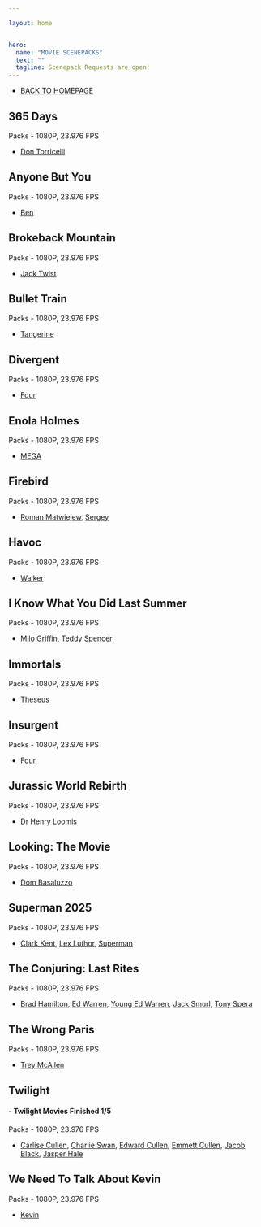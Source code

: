 ```yaml
---

layout: home


hero:
  name: "MOVIE SCENEPACKS"
  text: ""
  tagline: Scenepack Requests are open!
---
```


- [BACK TO HOMEPAGE](/index)

## 365 Days
Packs - 1080P, 23.976 FPS
- [Don Torricelli](https://mega.nz/folder/Yf5kDSBY#c13irlfXG2dNAVB9EyGXQQ)

## Anyone But You
Packs - 1080P, 23.976 FPS
- [Ben](https://mega.nz/file/gbhUnS7R#KRwfunQ1vZH9i_6vYK4S5o6oj8Lqc0EcC94vZo8OTEM)

## Brokeback Mountain
Packs - 1080P, 23.976 FPS
- [Jack Twist](https://mega.nz/file/Zbh0zB6I#-0PtnF2Z5hL6jRMsVNz9fEkVlWpn1JvNdzX-6RXcakw)

## Bullet Train
Packs - 1080P, 23.976 FPS
- [Tangerine](https://mega.nz/file/pXpHlISJ#e3zSh82No1ounPQMaaNDdYfz4r7uaqf3QgChFI0IDKM)

## Divergent
Packs - 1080P, 23.976 FPS
- [Four](https://mega.nz/file/JTRzEYoa#AUZXhgiQka3EYx0Lmi44CJxRdMi5Sqm79F9NBqZlWBs)

## Enola Holmes
Packs - 1080P, 23.976 FPS
- [MEGA](https://mega.nz/folder/EehGSbJA#w35Lg_7JcLaJdoHIwuMETA)

## Firebird
Packs - 1080P, 23.976 FPS
- [Roman Matwiejew](https://mega.nz/file/hfQVRIDZ#vn_B8lC8aLPq9_B0Zki2MfrbJ7vQ7TsK-D-PXG1AQIU), [Sergey](https://mega.nz/file/cbAE3bRQ#bFBDS-ZWWthnuyoyIV9A4g6qBk68Xobty6F8JVfZKuQ)

## Havoc
Packs - 1080P, 23.976 FPS
- [Walker](https://mega.nz/file/oeZhxKYZ#k7tY_K-mTkDHhHr5Iff_b6Zvo9Ilbc9YU4i0cRlEjxk)

## I Know What You Did Last Summer
Packs - 1080P, 23.976 FPS
- [Milo Griffin](https://mega.nz/file/VSwwQIAa#K6yPqXnNOFY_C2xD4LrBMX72FGEuU6Ld6LC95J7BV-0), [Teddy Spencer](https://mega.nz/file/MPJlWYjZ#KL0QGq42k7fTkK--WeEDRBfIULw7TN0BYd1L_qTIjhM)

## Immortals
Packs - 1080P, 23.976 FPS
- [Theseus](https://mega.nz/file/BXwDwaDI#ewoZJXkVvSxugYogGWlFVUvPVb5R5Q7oQZNkot2Nc1I)

## Insurgent
Packs - 1080P, 23.976 FPS
- [Four](https://mega.nz/file/xCw21RAR#5dOz5fhYAhvkfqoBqVB4vQT6ogpqAKsa_XyVdy0wGlw)

## Jurassic World Rebirth
Packs - 1080P, 23.976 FPS
- [Dr Henry Loomis](https://mega.nz/file/cKhSTAJZ#AEIGwIMkVDP2s8VMdICHABlV1IdKJZ40q8f502Kq6WM)

## Looking: The Movie
Packs - 1080P, 23.976 FPS
- [Dom Basaluzzo](https://mega.nz/file/0CxWHa5Z#OnPBFOeBLO4OKebBNvoRGuC8BePGTMRXJMak2MLTuAI)

## Superman 2025
Packs - 1080P, 23.976 FPS
- [Clark Kent](https://mega.nz/file/taAR1Kqb#eEXFfh8a9sFIwk7HX6z3VOBeVb4tG4vp4yCqj-N_jyw), [Lex Luthor](https://mega.nz/file/0GRnwRCQ#NzOjBfUIR-xq-rP-cKyaNsQyao5DIVsb09kUGI2qhGM), [Superman](https://mega.nz/file/kPQjEQgB#gzRa-1Um-iuAob2KdJ1jjaXZyBAIiLUKJrHv5kQlP1U)

## The Conjuring: Last Rites
Packs - 1080P, 23.976 FPS
- [Brad Hamilton](https://mega.nz/file/gXo21CjK#WbxXZg4sIM9Mn1J3Ux9-Nw8pZ-gTf9g9H7jKK2WmLQc), [Ed Warren](https://mega.nz/file/dXJlhJbD#AA7VFMY7mshbLCa6wbOBtPuagBCJGrEnxLqX99vrMh8), [Young Ed Warren](https://mega.nz/file/lfAx0YaZ#0hYyera40NKCZsgRqpDdxJW0BaZbK2XDBRDwHHxOTPY), [Jack Smurl](https://mega.nz/file/lKhniSqa#XT8uqVZiPa9XSHwn9c59uLsbBhpOr8wrOnvhL4pRuD4), [Tony Spera](https://mega.nz/file/MfgQ0YJC#RfXCX8dhJEGm17oxpAu-Qrn_7GXwai_db7ZyHec_JIA)

## The Wrong Paris
Packs - 1080P, 23.976 FPS
- [Trey McAllen](https://mega.nz/file/9WwhTAyY#RUrF-4hBKBPNlzr61NdWMdKupnTCWnEgKW9qILZXjIw)

## Twilight
#### - **Twilight Movies Finished 1/5**
Packs - 1080P, 23.976 FPS
 - [Carlise Cullen](https://mega.nz/folder/8KBmnZ4Z#a0xUnbD9nhW4N_hEGUUuOw), [Charlie Swan](https://mega.nz/folder/RLIzwBqA#po_r3FagE1FzRmSouGUiOg), [Edward Cullen](https://mega.nz/folder/RKYB2KKS#2pUM6YxIv-JmXxsa-vsjrg), [Emmett Cullen](https://mega.nz/folder/YOY2GJ5S#xy5MHN_2rOenI3pVxX78sQ), [Jacob Black](https://mega.nz/folder/EXpQUCyL#gfuVFgKT5jngpPY4GJFmRg), [Jasper Hale](https://mega.nz/folder/tOIjELhQ#8gFBHoALM5v_6LtcZQPO6Q)

## We Need To Talk About Kevin
Packs - 1080P, 23.976 FPS
 - [Kevin](https://mega.nz/file/QS5EXCDZ#89IY07hxXSqWuE3yZtJH-ViRnGxFUL2w3-8NzmPUyXw)